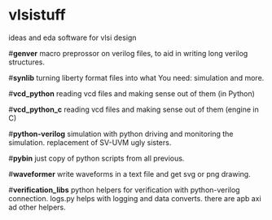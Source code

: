 # vlsistuff
ideas and eda software for vlsi design 

#**genver** 
    macro preprossor on verilog files, to aid in writing long verilog structures.

#**synlib**
    turning liberty format files into what You need: simulation and more.

#**vcd_python**
reading vcd files and making sense out of them (in Python)

#**vcd_python_c**
reading vcd files and making sense out of them (engine in C)

#**python-verilog**
simulation with python driving and monitoring the simulation. replacement of SV-UVM ugly sisters.


#**pybin** 
just copy of python scripts from all previous. 

#**waveformer** 
write waveforms in a text file and get svg or png drawing.

#**verification_libs** 
python helpers for verification with python-verilog connection. logs.py helps with logging and data converts. 
there are apb axi ad other helpers.

